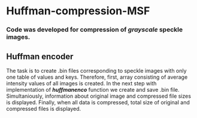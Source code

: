 # Huffman-compression-MSF
### Code was developed for compression of **_grayscale_** speckle images. 
## Huffman encoder
The task is to create .bin files corresponding to speckle images with only one table of values and keys. Therefore, first, array consisting of average intensity values  of all images is created. In the next step with implementation of **_huffmanenco_** function we create and save .bin file. Simultaniously, information about original image and compressed file sizes is displayed. Finally, when all data is compressed, total size of original and compressed files is displayed.
